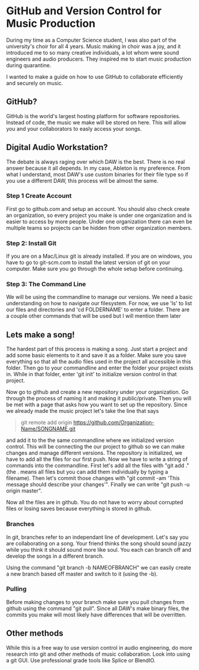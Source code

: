 # GitHub and Version Control for Music Production
During my time as a Computer Science student, I was also part of the university's choir for all 4 years. Music making in choir was a joy, and it introduced me to so many creative individuals, a lot whom were sound engineers and audio producers. They inspired me to start music production during quarantine.
>
I wanted to make a guide on how to use GitHub to collaborate efficiently and securely on music. 

## GitHub?
GitHub is the world's largest hosting platform for software repositories. Instead of code, the music we make will be stored on here. This will allow you and your collaborators to easly access your songs.

## Digital Audio Workstation?
The debate is always raging over which DAW is the best. There is no real answer because it all depends. In my case, Ableton is my preference. From what I understand, most DAW's use custom binaries for their file type so if you use a different DAW, this process will be almost the same.

### Step 1 Create Account
First go to github.com and setup an account. You should also check create an organization, so every project you make is under one organization and is easier to access by more people. Under one organization there can even be multiple teams so projects can be hidden from other organization members. 

### Step 2: Install Git
If you are on a Mac/Linux git is already installed. If you are on windows, you have to go to git-scm.com to install the latest version of git on your computer. Make sure you go through the whole setup before continuing. 

### Step 3: The Command Line
We will be using the commandline to manage our versions. We need a basic understanding on how to navigate our filesystem. For now, we use 'ls' to list our files and directories and 'cd FOLDERNAME' to enter a folder. There are a couple other commands that will be used but I will mention them later

## Lets make a song!
The hardest part of this process is making a song. Just start a project and add some basic elements to it and save it as a folder. Make sure you save everything so that all the audio files used in the project all accessible in this folder. Then go to your commandline and enter the folder your project exists in. While in that folder, enter 'git init' to initialize version control in that project. 
>
Now go to github and create a new repository under your organization. Go through the process of naming it and making it public/private. Then you will be met with a page that asks how you want to set up the repository. Since we already made the music project let's take the line that says
>  git remote add origin https://github.com/Organization-Name/SONGNAME.git

and add it to the the same commandline where we initialized version control. This will be connecting the our project to github so we can make changes and manage different versions. The repository is initialized, we have to add all the files for our first push. Now we have to write a string of commands into the commandline. First let's add all the files with "git add ." (the . means all files but you can add them individually by typing a filename). Then let's commit those changes with "git commit -am 'This message should describe your changes'". Finally we can write "git push -u origin master". 
>
Now all the files are in github. You do not have to worry about corrupted files or losing saves because everything is stored in github. 

### Branches
In git, branches refer to an independant line of development. Let's say you are collaborating on a song. Your friend thinks the song should sound jazzy while you think it should sound more like soul. You each can branch off and develop the songs in a different branch. 
>
Using the command "git branch -b NAMEOFBRANCH" we can easily create a new branch based off master and switch to it (using the -b). 

### Pulling
Before making changes to your branch make sure you pull changes from github using the command "git pull". Since all DAW's make binary files, the commits you make will most likely have differences  that will be overritten. 

## Other methods
While this is a free way to use version control in audio engineering, do more research into git and other methods of music collaboration. Look into using a git GUI. Use professional grade tools like Splice or BlendIO.
